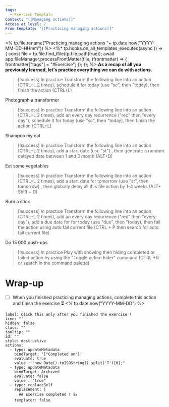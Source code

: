 ```yaml
---
tags:
  - Exercise-Template
Context: "[[Managing actions]]"
Access at level: 2
From template: "[[Practicing managing actions]]"
---
```

<% tp.file.rename("Practicing managing actions "+ tp.date.now("YYYY-MM-DD-HHmm")) %>
<%* tp.hooks.on_all_templates_executed(async () => {
  const file = tp.file.find_tfile(tp.file.path(true));
  await app.fileManager.processFrontMatter(file, (frontmatter) => {
    frontmatter["tags"] = "#Exercise";
  });
}); 
%>
**As a recap of all you previously learned, let's practice everything we can do with actions.** 

> [!success] In practice
> Transform the following line into an action (CTRL+L 2 times), schedule it for today (use "sc", then "today), then finish the action (CTRL+L)

Photograph a transformer


> [!success] In practice
> Transform the following line into an action (CTRL+L 2 times), add an every day recurrence ("rec" then "every day"),  schedule it for today (use "sc", then "today), then finish the action (CTRL+L)

Shampoo my cat


> [!success] In practice
> Transform the following line into an action (CTRL+L 2 times),  add a start date (use "st") , then generate a random delayed date between 1 and 3 month (ALT+D)

Eat some vegetables


> [!success] In practice
> Transform the following line into an action (CTRL+L 2 times),  add a start date for tomorrow (use "st", then tomorrow) , then globally delay all this file action by 1-4 weeks (ALT+ Shift + D)

Burn a stick


> [!success] In practice
> Transform the following line into an action (CTRL+L 2 times), add an every day recurrence ("rec" then "every day"),  add a due date for  for today (use "due", then "today), then fail the action using auto fail current file (CTRL + P then search for auto fail current file)

Do 15 000 push-ups


> [!success] In practice
> Play with showing then hiding completed or failed action by using the "Toggle action hider" command (CTRL +R or search in the command palette)



# Wrap-up

- [ ] When you finished practicing managing actions, complete this action and finish the exercise ⏳ <% tp.date.now("YYYY-MM-DD") %>

```meta-bind-button
label: Click this only after you finished the exercise !
icon: ""
hidden: false
class: ""
tooltip: ""
id: ""
style: destructive
actions:
  - type: updateMetadata
    bindTarget: '["Completed on"]'
    evaluate: true
    value : "new Date().toISOString().split('T')[0];" 
  - type: updateMetadata
    bindTarget: Archived
    evaluate: false
    value : "true" 
  - type: replaceSelf
    replacement: |
      ## Exercise completed ! 👍 
    templater: false
```
